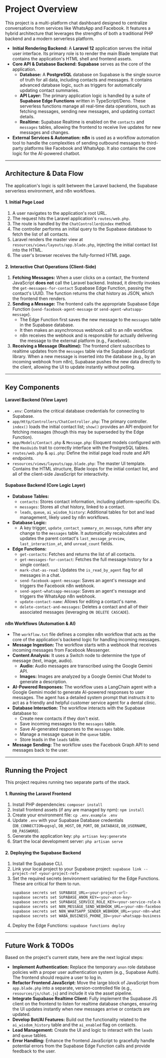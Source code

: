 # Project Overview

This project is a multi-platform chat dashboard designed to centralize conversations from services like WhatsApp and Facebook. It features a hybrid architecture that leverages the strengths of both a traditional PHP backend and a modern serverless platform.

*   **Initial Rendering Backend:** A **Laravel 12** application serves the initial user interface. Its primary role is to render the main Blade template that contains the application's HTML shell and frontend assets.
*   **Core API & Database Backend:** **Supabase** serves as the core of the application.
    *   **Database:** A **PostgreSQL** database on Supabase is the single source of truth for all data, including contacts and messages. It contains advanced database logic, such as triggers for automatically updating contact summaries.
    *   **API Layer:** The primary application logic is handled by a suite of **Supabase Edge Functions** written in TypeScript/Deno. These serverless functions manage all real-time data operations, such as fetching messages, sending new messages, and updating contact details.
    *   **Realtime:** Supabase Realtime is enabled on the `contacts` and `messages` tables, allowing the frontend to receive live updates for new messages and changes.
*   **External Services & Automation:** **n8n** is used as a workflow automation tool to handle the complexities of sending outbound messages to third-party platforms like Facebook and WhatsApp. It also contains the core logic for the AI-powered chatbot.

---

## Architecture & Data Flow

The application's logic is split between the Laravel backend, the Supabase serverless environment, and n8n workflows.

#### **1. Initial Page Load**
1.  A user navigates to the application's root URL.
2.  The request hits the Laravel application's `routes/web.php`.
3.  The route is handled by the `ChatController@index` method.
4.  The controller performs an initial query to the Supabase database to fetch the list of all contacts.
5.  Laravel renders the master view at `resources/views/layouts/app.blade.php`, injecting the initial contact list into the HTML.
6.  The user's browser receives the fully-formed HTML page.

#### **2. Interactive Chat Operations (Client-Side)**
1.  **Fetching Messages:** When a user clicks on a contact, the frontend JavaScript **does not** call the Laravel backend. Instead, it directly invokes the `get-messages-for-contact` Supabase Edge Function, passing the contact's UUID. The function returns the chat history as JSON, which the frontend then renders.
2.  **Sending a Message:** The frontend calls the appropriate Supabase Edge Function (`send-facebook-agent-message` or `send-agent-whatsapp-message`).
    *   The Edge Function first saves the new message to the `messages` table in the Supabase database.
    *   It then makes an asynchronous webhook call to an n8n workflow.
    *   n8n receives the webhook and is responsible for actually delivering the message to the external platform (e.g., Facebook).
3.  **Receiving a Message (Realtime):** The frontend client subscribes to realtime updates from the `messages` table via the Supabase JavaScript library. When a new message is inserted into the database (e.g., by an incoming webhook from n8n), Supabase pushes the new data directly to the client, allowing the UI to update instantly without polling.

---

## Key Components

#### **Laravel Backend (View Layer)**
*   `.env`: Contains the critical database credentials for connecting to Supabase.
*   `app/Http/Controllers/ChatController.php`: The primary controller. `index()` loads the initial contact list; `show()` provides an API endpoint for fetching messages (though this may be superseded by the Edge Function).
*   `app/Models/Contact.php` & `Message.php`: Eloquent models configured with the `HasUuids` trait to correctly interface with the PostgreSQL tables.
*   `routes/web.php` & `api.php`: Define the initial page load route and API endpoints.
*   `resources/views/layouts/app.blade.php`: The master UI template. Contains the HTML structure, Blade loops for the initial contact list, and all of the client-side JavaScript for interactivity.

#### **Supabase Backend (Core Logic Layer)**
*   **Database Tables:**
    *   `contacts`: Stores contact information, including platform-specific IDs.
    *   `messages`: Stores all chat history, linked to a contact.
    *   `leads`, `queue`, `ai_wisdom_history`: Additional tables for bot and lead management, likely used by n8n workflows.
*   **Database Logic:**
    *   A key trigger, `update_contact_summary_on_message`, runs after any change to the `messages` table. It automatically recalculates and updates the parent contact's `last_message_preview`, `last_interaction_at`, and `unread_count` fields.
*   **Edge Functions:**
    *   `get-contacts`: Fetches and returns the list of all contacts.
    *   `get-messages-for-contact`: Fetches the full message history for a single contact.
    *   `mark-chat-as-read`: Updates the `is_read_by_agent` flag for all messages in a chat.
    *   `send-facebook-agent-message`: Saves an agent's message and triggers the Facebook n8n webhook.
    *   `send-agent-whatsapp-message`: Saves an agent's message and triggers the WhatsApp n8n webhook.
    *   `update-contact-name`: Allows for editing a contact's name.
    *   `delete-contact-and-messages`: Deletes a contact and all of their associated messages (leveraging `ON DELETE CASCADE`).

#### **n8n Workflows (Automation & AI)**
*   The `workflow.txt` file defines a complex n8n workflow that acts as the core of the application's backend logic for handling incoming messages.
*   **Message Ingestion:** The workflow starts with a webhook that receives incoming messages from Facebook Messenger.
*   **Content Analysis:** It uses a Switch node to determine the type of message (text, image, audio).
    *   **Audio:** Audio messages are transcribed using the Google Gemini API.
    *   **Images:** Images are analyzed by a Google Gemini Chat Model to generate a description.
*   **AI-Powered Responses:** The workflow uses a LangChain agent with a Google Gemini model to generate AI-powered responses to user messages. The agent has a detailed system prompt that instructs it to act as a friendly and helpful customer service agent for a dental clinic.
*   **Database Interaction:** The workflow interacts with the Supabase database to:
    *   Create new contacts if they don't exist.
    *   Save incoming messages to the `messages` table.
    *   Save AI-generated responses to the `messages` table.
    *   Manage a message queue in the `queue` table.
    *   Store leads in the `leads` table.
*   **Message Sending:** The workflow uses the Facebook Graph API to send messages back to the user.

---

## Running the Project

This project requires running two separate parts of the stack.

#### **1. Running the Laravel Frontend**
1.  Install PHP dependencies: `composer install`
2.  Install frontend assets (if any are managed by npm): `npm install`
3.  Create your environment file: `cp .env.example .env`
4.  Update `.env` with your Supabase Database credentials (`DB_CONNECTION=pgsql`, `DB_HOST`, `DB_PORT`, `DB_DATABASE`, `DB_USERNAME`, `DB_PASSWORD`).
5.  Generate the application key: `php artisan key:generate`
6.  Start the local development server: `php artisan serve`

#### **2. Deploying the Supabase Backend**
1.  Install the Supabase CLI.
2.  Link your local project to your Supabase project: `supabase link --project-ref <your-project-ref>`
3.  Set the required secrets (environment variables) for the Edge Functions. These are critical for them to run.
    ```bash
    supabase secrets set SUPABASE_URL=<your-project-url>
    supabase secrets set SUPABASE_ANON_KEY=<your-anon-key>
    supabase secrets set SUPABASE_SERVICE_ROLE_KEY=<your-service-role-key>
    supabase secrets set N8N_MESSAGE_SEND_WEBHOOK_URL=<your-n8n-facebook-webhook>
    supabase secrets set N8N_WHATSAPP_SENDER_WEBHOOK_URL=<your-n8n-whatsapp-webhook>
    supabase secrets set WABA_BUSINESS_PHONE_ID=<your-whatsapp-business-phone-id>
    ```
4.  Deploy the Edge Functions: `supabase functions deploy`

---

## Future Work & TODOs

Based on the project's current state, here are the next logical steps:

*   **Implement Authentication:** Replace the temporary `anon` role database policies with a proper user authentication system (e.g., Supabase Auth). The frontend should require a user to log in.
*   **Refactor Frontend JavaScript:** Move the large block of JavaScript from `app.blade.php` into a separate, version-controlled file (e.g., `resources/js/chat.js`) and include it via the asset pipeline.
*   **Integrate Supabase Realtime Client:** Fully implement the Supabase JS client on the frontend to listen for realtime database changes, ensuring the UI updates instantly when new messages arrive or contacts are updated.
*   **Develop Bot/AI Features:** Build out the functionality related to the `ai_wisdom_history` table and the `ai_enabled` flag on contacts.
*   **Lead Management:** Create the UI and logic to interact with the `leads` and `queue` tables.
*   **Error Handling:** Enhance the frontend JavaScript to gracefully handle potential errors from the Supabase Edge Function calls and provide feedback to the user.